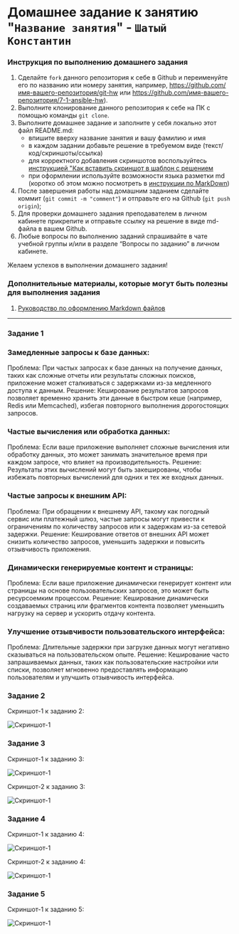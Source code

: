 # Домашнее задание к занятию "`Название занятия`" - `Шатый Константин`


### Инструкция по выполнению домашнего задания

   1. Сделайте `fork` данного репозитория к себе в Github и переименуйте его по названию или номеру занятия, например, https://github.com/имя-вашего-репозитория/git-hw или  https://github.com/имя-вашего-репозитория/7-1-ansible-hw).
   2. Выполните клонирование данного репозитория к себе на ПК с помощью команды `git clone`.
   3. Выполните домашнее задание и заполните у себя локально этот файл README.md:
      - впишите вверху название занятия и вашу фамилию и имя
      - в каждом задании добавьте решение в требуемом виде (текст/код/скриншоты/ссылка)
      - для корректного добавления скриншотов воспользуйтесь [инструкцией "Как вставить скриншот в шаблон с решением](https://github.com/netology-code/sys-pattern-homework/blob/main/screen-instruction.md)
      - при оформлении используйте возможности языка разметки md (коротко об этом можно посмотреть в [инструкции  по MarkDown](https://github.com/netology-code/sys-pattern-homework/blob/main/md-instruction.md))
   4. После завершения работы над домашним заданием сделайте коммит (`git commit -m "comment"`) и отправьте его на Github (`git push origin`);
   5. Для проверки домашнего задания преподавателем в личном кабинете прикрепите и отправьте ссылку на решение в виде md-файла в вашем Github.
   6. Любые вопросы по выполнению заданий спрашивайте в чате учебной группы и/или в разделе “Вопросы по заданию” в личном кабинете.
   
Желаем успехов в выполнении домашнего задания!
   
### Дополнительные материалы, которые могут быть полезны для выполнения задания

1. [Руководство по оформлению Markdown файлов](https://gist.github.com/Jekins/2bf2d0638163f1294637#Code)

---

### Задание 1

### Замедленные запросы к базе данных:

Проблема: При частых запросах к базе данных на получение данных, таких как сложные отчеты или результаты сложных поисков, приложение может сталкиваться с задержками из-за медленного доступа к данным.
Решение: Кеширование результатов запросов позволяет временно хранить эти данные в быстром кеше (например, Redis или Memcached), избегая повторного выполнения дорогостоящих запросов.

### Частые вычисления или обработка данных:

Проблема: Если ваше приложение выполняет сложные вычисления или обработку данных, это может занимать значительное время при каждом запросе, что влияет на производительность.
Решение: Результаты этих вычислений могут быть закешированы, чтобы избежать повторных вычислений для одних и тех же входных данных.

### Частые запросы к внешним API:

Проблема: При обращении к внешнему API, такому как погодный сервис или платежный шлюз, частые запросы могут привести к ограничениям по количеству запросов или к задержкам из-за сетевой задержки.
Решение: Кеширование ответов от внешних API может снизить количество запросов, уменьшить задержки и повысить отзывчивость приложения.

### Динамически генерируемые контент и страницы:

Проблема: Если ваше приложение динамически генерирует контент или страницы на основе пользовательских запросов, это может быть ресурсоемким процессом.
Решение: Кеширование динамически создаваемых страниц или фрагментов контента позволяет уменьшить нагрузку на сервер и ускорить отдачу контента.

### Улучшение отзывчивости пользовательского интерфейса:

Проблема: Длительные задержки при загрузке данных могут негативно сказываться на пользовательском опыте.
Решение: Кеширование часто запрашиваемых данных, таких как пользовательские настройки или списки, позволяет мгновенно предоставлять информацию пользователям и улучшить отзывчивость интерфейса.

### Задание 2

Скриншот-1 к заданию 2:

![Скриншот-1](https://github.com/kshatyy/bd02/blob/main/img/1-1.png)

### Задание 3

Скриншот-1 к заданию 3:

![Скриншот-1](https://github.com/kshatyy/bd02/blob/main/img/2-1.png)

Скриншот-2 к заданию 3:

![Скриншот-1](https://github.com/kshatyy/bd02/blob/main/img/2-2.png)

### Задание 4


Скриншот-1 к заданию 4:

![Скриншот-1](https://github.com/kshatyy/bd02/blob/main/img/3-1.png)

Скриншот-2 к заданию 4:

![Скриншот-1](https://github.com/kshatyy/bd02/blob/main/img/3-2.png)

### Задание 5

Скриншот-1 к заданию 5:

![Скриншот-1](https://github.com/kshatyy/bd02/blob/main/img/4.png)
